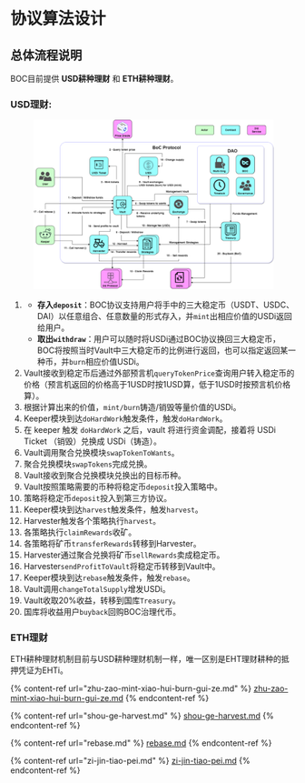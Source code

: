 # 协议算法设计

## 总体流程说明

BOC目前提供 **USD耕种理财** 和 **ETH耕种理财**。

### USD理财:

<figure><img src="../../.gitbook/assets/protocol_algo_design_flowchart.png" alt=""><figcaption></figcaption></figure>

1.
   * **存入`deposit`**：BOC协议支持用户将手中的三大稳定币（USDT、USDC、DAI）以任意组合、任意数量的形式存入，并`mint`出相应价值的USDi返回给用户。
   * **取出`withdraw`**：用户可以随时将USDi通过BOC协议换回三大稳定币，BOC将按照当时Vault中三大稳定币的比例进行返回，也可以指定返回某一种币，并`burn`相应价值USDi。
2. Vault接收到稳定币后通过外部预言机`queryTokenPrice`查询用户转入稳定币的价格（预言机返回的价格高于1USD时按1USD算，低于1USD时按预言机价格算）。
3. 根据计算出来的价值，`mint/burn`铸造/销毁等量价值的USDi。
4. Keeper模块到达`doHardWork`触发条件，触发`doHardWork`。
5. 在 keeper 触发 `doHardWork` 之后，vault 将进行资金调配，接着将 USDi Ticket （销毁）兑换成 USDi（铸造）。
6. Vault调用聚合兑换模块`swapTokenToWants`。
7. 聚合兑换模块`swapTokens`完成兑换。
8. Vault接收到聚合兑换模块兑换出的目标币种。
9. Vault按照策略需要的币种将稳定币`deposit`投入策略中。
10. 策略将稳定币`deposit`投入到第三方协议。
11. Keeper模块到达`harvest`触发条件，触发`harvest`。
12. Harvester触发各个策略执行`harvest`。
13. 各策略执行`claimRewards`收矿。
14. 各策略将矿币`transferRewards`转移到Harvester。
15. Harvester通过聚合兑换将矿币`sellRewards`卖成稳定币。
16. Harvester`sendProfitToVault`将稳定币转移到Vault中。
17. Keeper模块到达`rebase`触发条件，触发`rebase`。
18. Vault调用`changeTotalSupply`增发USDi。
19. Vault收取20%收益，转移到国库`Treasury`。
20. 国库将收益用户`buyback`回购BOC治理代币。

### ETH理财

ETH耕种理财机制目前与USD耕种理财机制一样，唯一区别是EHT理财耕种的抵押凭证为EHTi。



{% content-ref url="zhu-zao-mint-xiao-hui-burn-gui-ze.md" %}
[zhu-zao-mint-xiao-hui-burn-gui-ze.md](zhu-zao-mint-xiao-hui-burn-gui-ze.md)
{% endcontent-ref %}

{% content-ref url="shou-ge-harvest.md" %}
[shou-ge-harvest.md](shou-ge-harvest.md)
{% endcontent-ref %}

{% content-ref url="rebase.md" %}
[rebase.md](rebase.md)
{% endcontent-ref %}

{% content-ref url="zi-jin-tiao-pei.md" %}
[zi-jin-tiao-pei.md](zi-jin-tiao-pei.md)
{% endcontent-ref %}
